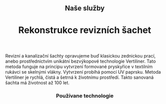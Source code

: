 <header class="page-header page-header--centered">
    <router-link to="/sluzby"><h2 class="page-header__subtitle page-header__subtitle--link">Naše služby</h2></router-link>
    <h1 class="page-header__title">Rekonstrukce revizních šachet</h1>
</header>

<section class="page-paragraph">
    <main class="page-paragraph__content">
        <p class="page-paragraph__text">Revizní a kanalizační šachty opravujeme buď klasickou zednickou prací, anebo prostřednictvím unikátní bezvýkopové technologie Vertiliner. Tato metoda funguje na principu vytvrzení formované pryskyřice v textilním rukávci se skelnými vlákny. Vytvrzení probíhá pomocí UV paprsku. Metoda Vertiliner je rychlá, čistá a šetrná k životnímu prostředí. Takto sanovaná šachta má životnost až 100 let.</p>
    </main>
</section>

<header class="page-header page-header--centered">
    <h3 class="page-header__section-title">Používane technologie</h3>
</header>

<section class="section section--wide section--centered">
    <InfoBox
      title="Bezvýkopová rekonstrukce revizních šachet metodou Vertiliner"
      text="Tato metoda funguje na principu vytvrzení formované pryskyřice v textilním rukávci se skelnými vlákny. Metoda Vertiliner je rychlá a šetrná k životnímu prostředí. Takto sanovaná šachta má životnost až 100 let."
      ctaUrl="/sluzby/revizni-sachty/vertiliner"
      ctaText="Zjistit více"
      imageUrl="/img/sluzby/revizni-sachty/1.png"
      :imageRight="true"
      :imageBig="true"
      :isBlue="true"
    />
    <InfoBox
      title="Bezvýkopová rekonstrukce kanalizačních šachet Zednickou metodou"
      text="Klasická zednická metoda opravy betonových kanalizačních šachet ze skruží DN 1000 s přechodovým konusem a rámem s poklopem."
      ctaUrl="/sluzby/revizni-sachty/zednicka-metoda"
      ctaText="Zjistit více"
      imageUrl="/img/sluzby/revizni-sachty/2.png"
      :imageLeft="true"
      :imageBig="true"
      :isWhite="true"
    />
</section>

<ReferencesSection/>

<AboutUsSection/>

<Contact />